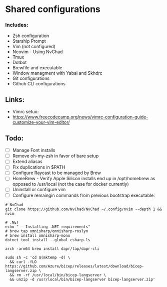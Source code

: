 # Shared configurations

### Includes:
- Zsh configuration
- Starship Prompt
- Vim (not configured)
- Neovim - Using NvChad
- Tmux
- Dotbot
- Brewfile and executable
- Window managment with Yabai and Skhdrc
- Git configurations
- Github CLI configurations

## Links:
- Vimrc setuo:
- https://www.freecodecamp.org/news/vimrc-configuration-guide-customize-your-vim-editor/

## Todo:
- [ ] Manage Font installs
- [ ] Remove oh-my-zsh in favor of bare setup
- [ ] Extend aliasas
- [ ] Fix duplications in $PATH
- [ ] Configure Raycast to be managed by Brew
- [ ] HomeBrew - Verify Apple Silicon installs end up in /opt/homebrew as opposed to /usr/local (not the case for docker currently)
- [ ] Uninstall or configure vim
- [ ] Configure remaingin commands from previous bootstrap executable:

```
# NvChad
git clone https://github.com/NvChad/NvChad ~/.config/nvim --depth 1 && nvim

# .NET
echo " - Installing .NET requirements"
# brew tap omnisharp/omnisharp-roslyn
# brew install omnisharp-mono
dotnet tool install --global csharp-ls

arch -arm64 brew install dapr/tap/dapr-cli

sudo sh -c 'cd $(mktemp -d) \
  && curl -fLO https://github.com/Azure/bicep/releases/latest/download/bicep-langserver.zip \
  && rm -rf /usr/local/bin/bicep-langserver \
  && unzip -d /usr/local/bin/bicep-langserver bicep-langserver.zip'

```

